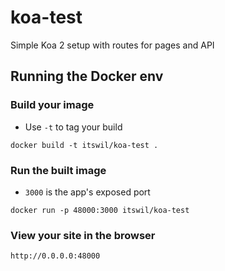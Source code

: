 # koa-test

Simple Koa 2 setup with routes for pages and API

## Running the Docker env

### Build your image
- Use `-t` to tag your build

```
docker build -t itswil/koa-test .
```

### Run the built image
- `3000` is the app's exposed port

```
docker run -p 48000:3000 itswil/koa-test
```

### View your site in the browser
```
http://0.0.0.0:48000
```
